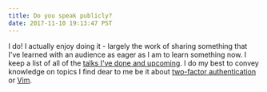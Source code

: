 ```yaml
---
title: Do you speak publicly?
date: 2017-11-10 19:13:47 PST
---
```


I do! I actually enjoy doing it - largely the work of sharing something that
I've learned with an audience as eager as I am to learn something now. I keep
a list of all of the [talks I've done and upcoming][1]. I do my best to convey
knowledge on topics I find dear to me be it about [two-factor authentication][2] 
or [Vim][3].

[1]: /events/
[2]: /events/techquiera-2fa/
[3]: /events/waffle-js/2017/vim-gawd/
